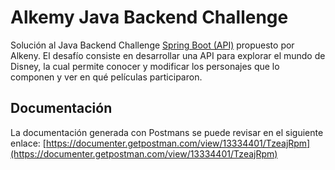 # Alkemy Java Backend Challenge
Solución al Java Backend Challenge [Spring Boot (API)](./Challenge_Backend-Java_Spring_Boot_(API).pdf) propuesto por Alkeny.
El desafío consiste en desarrollar una API para explorar el mundo de Disney, la cual permite conocer y modificar los personajes que lo componen y ver en qué películas participaron.


## Documentación
La documentación generada con Postmans se puede revisar en el siguiente enlace: [https://documenter.getpostman.com/view/13334401/TzeajRpm](https://documenter.getpostman.com/view/13334401/TzeajRpm)
